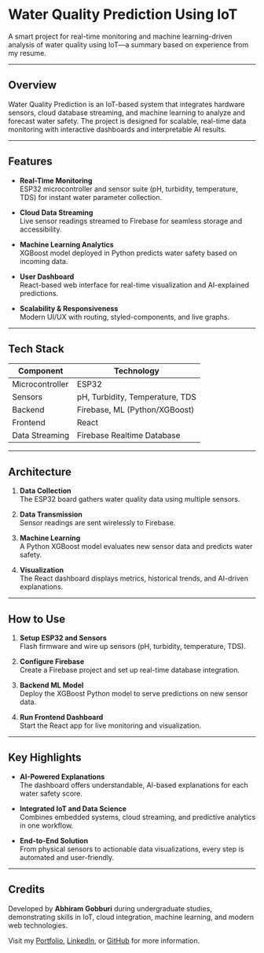 # Water Quality Prediction Using IoT

A smart project for real-time monitoring and machine learning-driven analysis of water quality using IoT—a summary based on experience from my resume.

---

## Overview

Water Quality Prediction is an IoT-based system that integrates hardware sensors, cloud database streaming, and machine learning to analyze and forecast water safety. The project is designed for scalable, real-time data monitoring with interactive dashboards and interpretable AI results.

---

## Features

- **Real-Time Monitoring**  
  ESP32 microcontroller and sensor suite (pH, turbidity, temperature, TDS) for instant water parameter collection.

- **Cloud Data Streaming**  
  Live sensor readings streamed to Firebase for seamless storage and accessibility.

- **Machine Learning Analytics**  
  XGBoost model deployed in Python predicts water safety based on incoming data.

- **User Dashboard**  
  React-based web interface for real-time visualization and AI-explained predictions.

- **Scalability & Responsiveness**  
  Modern UI/UX with routing, styled-components, and live graphs.

---

## Tech Stack

| Component       | Technology                      |
|-----------------|--------------------------------|
| Microcontroller | ESP32                          |
| Sensors         | pH, Turbidity, Temperature, TDS |
| Backend         | Firebase, ML (Python/XGBoost)  |
| Frontend        | React                          |
| Data Streaming  | Firebase Realtime Database      |

---

## Architecture

1. **Data Collection**  
   The ESP32 board gathers water quality data using multiple sensors.

2. **Data Transmission**  
   Sensor readings are sent wirelessly to Firebase.

3. **Machine Learning**  
   A Python XGBoost model evaluates new sensor data and predicts water safety.

4. **Visualization**  
   The React dashboard displays metrics, historical trends, and AI-driven explanations.

---

## How to Use

1. **Setup ESP32 and Sensors**  
   Flash firmware and wire up sensors (pH, turbidity, temperature, TDS).

2. **Configure Firebase**  
   Create a Firebase project and set up real-time database integration.

3. **Backend ML Model**  
   Deploy the XGBoost Python model to serve predictions on new sensor data.

4. **Run Frontend Dashboard**  
   Start the React app for live monitoring and visualization.

---

## Key Highlights

- **AI-Powered Explanations**  
  The dashboard offers understandable, AI-based explanations for each water safety score.

- **Integrated IoT and Data Science**  
  Combines embedded systems, cloud streaming, and predictive analytics in one workflow.

- **End-to-End Solution**  
  From physical sensors to actionable data visualizations, every step is automated and user-friendly.

---

## Credits

Developed by **Abhiram Gobburi** during undergraduate studies, demonstrating skills in IoT, cloud integration, machine learning, and modern web technologies.

Visit my [Portfolio](https://abhiramgobburiportfolio.netlify.app/), [LinkedIn](https://linkedin.com/in/abhiramgobburi), or [GitHub](https://github.com/Abhi-Ram-AIE) for more information.
